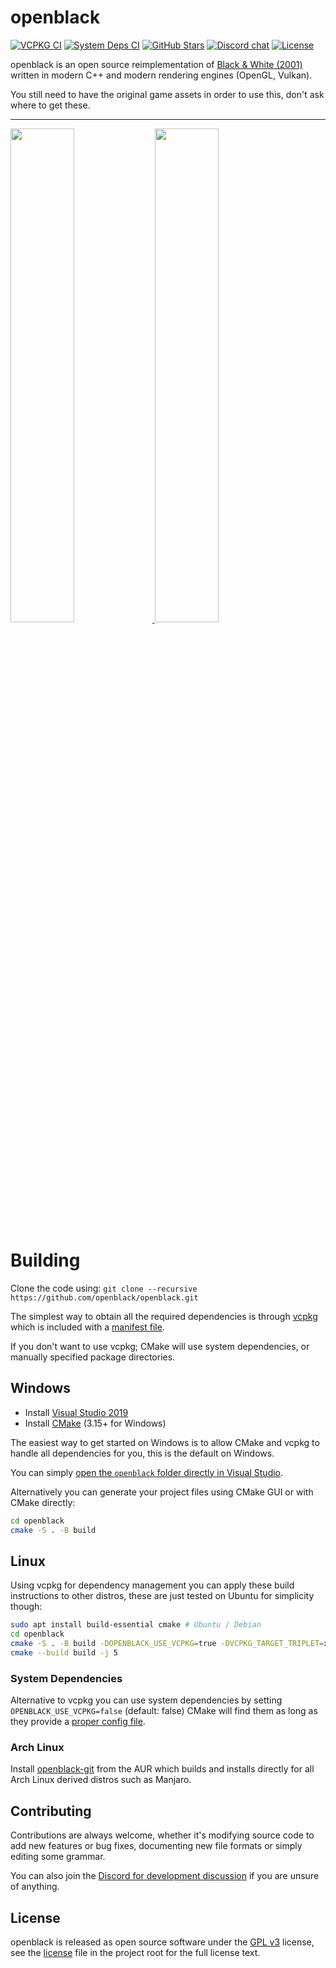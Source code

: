 # openblack

[![VCPKG CI](https://github.com/openblack/openblack/actions/workflows/ci-vcpkg.yml/badge.svg)](https://github.com/openblack/openblack/actions/workflows/ci-vcpkg.yml)
[![System Deps CI](https://github.com/openblack/openblack/actions/workflows/ci-system-deps.yml/badge.svg)](https://github.com/openblack/openblack/actions/workflows/ci-system-deps.yml)
[![GitHub Stars](https://img.shields.io/github/stars/openblack/openblack?logo=github)](https://github.com/openblack/openblack/stargazers)
[![Discord chat](https://img.shields.io/discord/608729286513262622?logo=discord&logoColor=white)](https://discord.gg/5QTexBU)
[![License](https://img.shields.io/github/license/openblack/openblack)](LICENSE.md)

openblack is an open source reimplementation of [Black & White (2001)](https://en.wikipedia.org/wiki/Black_&_White_(video_game)) written in modern C++ and modern rendering engines (OpenGL, Vulkan).

You still need to have the original game assets in order to use this, don't ask where to get these.

---

<a href="https://user-images.githubusercontent.com/1388267/67631321-93c85380-f88c-11e9-9103-804807844af2.png">
    <img src="https://user-images.githubusercontent.com/1388267/67631321-93c85380-f88c-11e9-9103-804807844af2.png" width="45%">
</a>
<a href="https://user-images.githubusercontent.com/1388267/63901712-bad5e680-c9fd-11e9-8000-9de22ad8054e.png">
    <img src="https://user-images.githubusercontent.com/1388267/63901712-bad5e680-c9fd-11e9-8000-9de22ad8054e.png" width="45%">
</a>

# Building

Clone the code using: `git clone --recursive https://github.com/openblack/openblack.git`

The simplest way to obtain all the required dependencies is through [vcpkg](https://github.com/Microsoft/vcpkg) which is included with a [manifest file](https://github.com/microsoft/vcpkg/blob/master/docs/users/manifests.md).

If you don't want to use vcpkg; CMake will use system dependencies, or manually specified package directories.

## Windows

* Install [Visual Studio 2019](https://visualstudio.microsoft.com/downloads/)
* Install [CMake](https://cmake.org/download/) (3.15+ for Windows)

The easiest way to get started on Windows is to allow CMake and vcpkg to handle all dependencies
for you, this is the default on Windows.

You can simply [open the `openblack` folder directly in Visual Studio](https://docs.microsoft.com/en-us/cpp/build/cmake-projects-in-visual-studio?view=vs-2019).

Alternatively you can generate your project files using CMake GUI or with CMake directly:

```bash
cd openblack
cmake -S . -B build
```

## Linux

Using vcpkg for dependency management you can apply these build instructions to other distros,
these are just tested on Ubuntu for simplicity though:

```bash
sudo apt install build-essential cmake # Ubuntu / Debian
cd openblack
cmake -S . -B build -DOPENBLACK_USE_VCPKG=true -DVCPKG_TARGET_TRIPLET=x64-linux -DOPENBLACK_USE_BUNDLED_BGFX=true
cmake --build build -j 5
```

### System Dependencies

Alternative to vcpkg you can use system dependencies by setting `OPENBLACK_USE_VCPKG=false` (default: false)
CMake will find them as long as they provide a [proper config file](https://cmake.org/cmake/help/latest/guide/using-dependencies/index.html#libraries-providing-config-file-packages).

### Arch Linux

Install [openblack-git](https://aur.archlinux.org/packages/openblack-git/) from the AUR which builds and installs directly for all Arch Linux derived distros such as Manjaro.

## Contributing
Contributions are always welcome, whether it's modifying source code to add new
features or bug fixes, documenting new file formats or simply editing some
grammar.

You can also join the [Discord for development discussion]((https://discord.gg/5QTexBU))
if you are unsure of anything.

## License
openblack is released as open source software under the [GPL v3](https://opensource.org/licenses/gpl-3.0.html)
license, see the [license](./license) file in the project root for the full license text.
